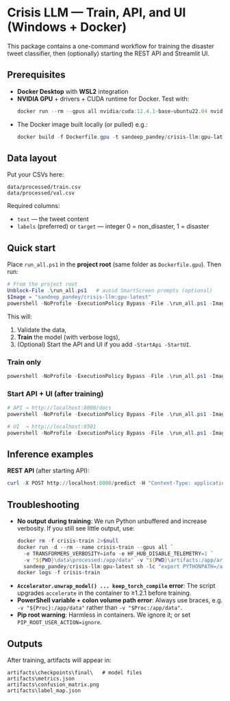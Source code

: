 # Crisis LLM — Train, API, and UI (Windows + Docker)

This package contains a one-command workflow for training the disaster tweet classifier, then (optionally) starting the REST API and Streamlit UI.

## Prerequisites
- **Docker Desktop** with **WSL2** integration
- **NVIDIA GPU** + drivers + CUDA runtime for Docker. Test with:
  ```powershell
  docker run --rm --gpus all nvidia/cuda:12.4.1-base-ubuntu22.04 nvidia-smi
  ```
- The Docker image built locally (or pulled) e.g.:
  ```powershell
  docker build -f Dockerfile.gpu -t sandeep_pandey/crisis-llm:gpu-latest .
  ```

## Data layout
Put your CSVs here:
```text
data/processed/train.csv
data/processed/val.csv
```
Required columns:
- `text` — the tweet content
- `labels` (preferred) or `target` — integer 0 = non_disaster, 1 = disaster

## Quick start
Place `run_all.ps1` in the **project root** (same folder as `Dockerfile.gpu`). Then run:

```powershell
# From the project root
Unblock-File .\run_all.ps1   # avoid SmartScreen prompts (optional)
$Image = "sandeep_pandey/crisis-llm:gpu-latest"
powershell -NoProfile -ExecutionPolicy Bypass -File .\run_all.ps1 -Image $Image
```

This will:
1) Validate the data,
2) **Train** the model (with verbose logs),
3) (Optional) Start the API and UI if you add `-StartApi -StartUI`.

### Train only
```powershell
powershell -NoProfile -ExecutionPolicy Bypass -File .\run_all.ps1 -Image $Image -StartApi:$false -StartUI:$false
```

### Start API + UI (after training)
```powershell
# API → http://localhost:8000/docs
powershell -NoProfile -ExecutionPolicy Bypass -File .\run_all.ps1 -Image $Image -Prepare:$false -Train:$false -StartApi

# UI  → http://localhost:8501
powershell -NoProfile -ExecutionPolicy Bypass -File .\run_all.ps1 -Image $Image -Prepare:$false -Train:$false -StartUI
```

## Inference examples
**REST API** (after starting API):
```powershell
curl -X POST http://localhost:8000/predict -H "Content-Type: application/json" -d "{ \"text\": \"Fire at the mall, people evacuating\" }"
```

## Troubleshooting
- **No output during training**: We run Python unbuffered and increase verbosity. If you still see little output, use:
  ```powershell
  docker rm -f crisis-train 2>$null
  docker run -d --rm --name crisis-train --gpus all `
    -e TRANSFORMERS_VERBOSITY=info -e HF_HUB_DISABLE_TELEMETRY=1 `
    -v "${PWD}\data\processed:/app/data" -v "${PWD}\artifacts:/app/artifacts" `
    sandeep_pandey/crisis-llm:gpu-latest sh -lc "export PYTHONPATH=/app/src; python -u -m ai_tweets.cli train --config configs/gpu.yaml --train-csv data/train.csv --eval-csv data/val.csv"
  docker logs -f crisis-train
  ```
- **`Accelerator.unwrap_model() ... keep_torch_compile` error**: The script upgrades `accelerate` in the container to ≥1.2.1 before training.
- **PowerShell variable + colon volume path error**: Always use braces, e.g. `-v "${Proc}:/app/data"` rather than `-v "$Proc:/app/data"`.
- **Pip root warning**: Harmless in containers. We ignore it; or set `PIP_ROOT_USER_ACTION=ignore`.

## Outputs
After training, artifacts will appear in:
```
artifacts\checkpoints\final\   # model files
artifacts\metrics.json
artifacts\confusion_matrix.png
artifacts\label_map.json
```